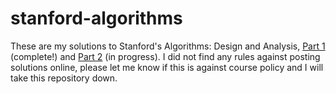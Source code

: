# stanford-algorithms

These are my solutions to Stanford's Algorithms: Design and Analysis, [Part 1](https://lagunita.stanford.edu/courses/course-v1:Engineering+Algorithms1+SelfPaced/about) (complete!) and [Part 2](https://lagunita.stanford.edu/courses/course-v1:Engineering+Algorithms1+SelfPaced/about) (in progress). I did not find any rules against posting solutions online, please let me know if this is against course policy and I will take this repository down.
